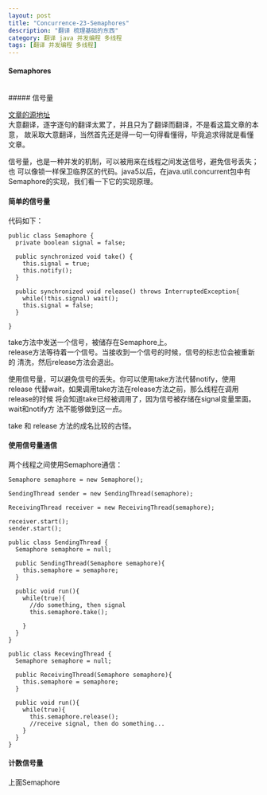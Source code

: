 ```yaml
---
layout: post
title: "Concurrence-23-Semaphores"
description: "翻译 梳理基础的东西"
category: 翻译 java 并发编程 多线程
tags: [翻译 并发编程 多线程]
---
```

#### Semaphores
<br/>
##### 信号量
<br/>

[文章的源地址](http://tutorials.jenkov.com/java-concurrency/semaphores.html)
<br/>
大意翻译，逐字逐句的翻译太累了，并且只为了翻译而翻译，不是看这篇文章的本意，
故采取大意翻译，当然首先还是得一句一句得看懂得，毕竟追求得就是看懂文章。   

信号量，也是一种并发的机制，可以被用来在线程之间发送信号，避免信号丢失；也
可以像锁一样保卫临界区的代码。java5以后，在java.util.concurrent包中有
Semaphore的实现，我们看一下它的实现原理。   

#### 简单的信号量
代码如下：   

```
public class Semaphore {
  private boolean signal = false;

  public synchronized void take() {
    this.signal = true;
    this.notify();
  }

  public synchronized void release() throws InterruptedException{
    while(!this.signal) wait();
    this.signal = false;
  }

}
```

take方法中发送一个信号，被储存在Semaphore上。  
release方法等待着一个信号。当接收到一个信号的时候，信号的标志位会被重新的
清洗，然后release方法会退出。     

使用信号量，可以避免信号的丢失。你可以使用take方法代替notify，使用release
代替wait，如果调用take方法在release方法之前，那么线程在调用release的时候
将会知道take已经被调用了，因为信号被存储在signal变量里面。wait和notify方
法不能够做到这一点。     

take 和 release 方法的成名比较的古怪。    

#### 使用信号量通信

两个线程之间使用Semaphore通信：

```
Semaphore semaphore = new Semaphore();

SendingThread sender = new SendingThread(semaphore);

ReceivingThread receiver = new ReceivingThread(semaphore);

receiver.start();
sender.start();
```

```
public class SendingThread {
  Semaphore semaphore = null;

  public SendingThread(Semaphore semaphore){
    this.semaphore = semaphore;
  }

  public void run(){
    while(true){
      //do something, then signal
      this.semaphore.take();

    }
  }
}
```

```
public class RecevingThread {
  Semaphore semaphore = null;

  public ReceivingThread(Semaphore semaphore){
    this.semaphore = semaphore;
  }

  public void run(){
    while(true){
      this.semaphore.release();
      //receive signal, then do something...
    }
  }
}
```
#### 计数信号量

上面Semaphore

























